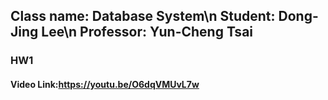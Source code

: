 ## Class name: Database System\n Student: Dong-Jing Lee\n Professor: Yun-Cheng Tsai

### HW1
#### Video Link:https://youtu.be/O6dqVMUvL7w
